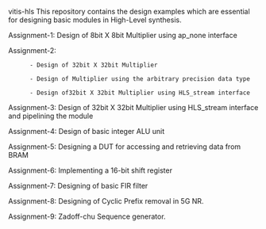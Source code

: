 vitis-hls
This repository contains the design examples which are essential for designing basic modules in High-Level synthesis.

Assignment-1: Design of 8bit X 8bit Multiplier using ap_none interface

Assignment-2:

          - Design of 32bit X 32bit Multiplier

          - Design of Multiplier using the arbitrary precision data type
						
          - Design of32bit X 32bit Multiplier using HLS_stream interface
Assignment-3: Design of 32bit X 32bit Multiplier using HLS_stream interface and pipelining the module

Assignment-4: Design of basic integer ALU unit

Assignment-5: Designing a DUT for accessing and retrieving data from BRAM

Assignment-6: Implementing a 16-bit shift register

Assignment-7: Designing of basic FIR filter

Assignment-8: Designing of Cyclic Prefix removal in 5G NR.

Assignment-9: Zadoff-chu Sequence generator.
